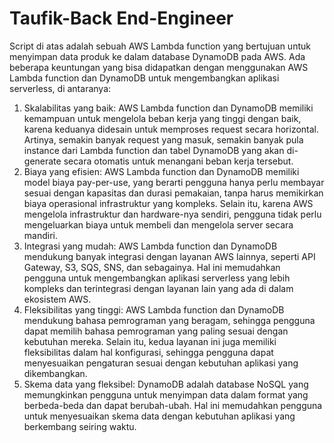 # Taufik-Back End-Engineer
Script di atas adalah sebuah AWS Lambda function yang bertujuan untuk menyimpan data produk ke dalam database DynamoDB pada AWS. Ada beberapa keuntungan yang bisa didapatkan dengan menggunakan AWS Lambda function dan DynamoDB untuk mengembangkan aplikasi serverless, di antaranya:
1.	Skalabilitas yang baik: AWS Lambda function dan DynamoDB memiliki kemampuan untuk mengelola beban kerja yang tinggi dengan baik, karena keduanya didesain untuk memproses request secara horizontal. Artinya, semakin banyak request yang masuk, semakin banyak pula instance dari Lambda function dan tabel DynamoDB yang akan di-generate secara otomatis untuk menangani beban kerja tersebut.
2.	Biaya yang efisien: AWS Lambda function dan DynamoDB memiliki model biaya pay-per-use, yang berarti pengguna hanya perlu membayar sesuai dengan kapasitas dan durasi pemakaian, tanpa harus memikirkan biaya operasional infrastruktur yang kompleks. Selain itu, karena AWS mengelola infrastruktur dan hardware-nya sendiri, pengguna tidak perlu mengeluarkan biaya untuk membeli dan mengelola server secara mandiri.
3.	Integrasi yang mudah: AWS Lambda function dan DynamoDB mendukung banyak integrasi dengan layanan AWS lainnya, seperti API Gateway, S3, SQS, SNS, dan sebagainya. Hal ini memudahkan pengguna untuk mengembangkan aplikasi serverless yang lebih kompleks dan terintegrasi dengan layanan lain yang ada di dalam ekosistem AWS.
4.	Fleksibilitas yang tinggi: AWS Lambda function dan DynamoDB mendukung bahasa pemrograman yang beragam, sehingga pengguna dapat memilih bahasa pemrograman yang paling sesuai dengan kebutuhan mereka. Selain itu, kedua layanan ini juga memiliki fleksibilitas dalam hal konfigurasi, sehingga pengguna dapat menyesuaikan pengaturan sesuai dengan kebutuhan aplikasi yang dikembangkan.
5.	Skema data yang fleksibel: DynamoDB adalah database NoSQL yang memungkinkan pengguna untuk menyimpan data dalam format yang berbeda-beda dan dapat berubah-ubah. Hal ini memudahkan pengguna untuk menyesuaikan skema data dengan kebutuhan aplikasi yang berkembang seiring waktu.
